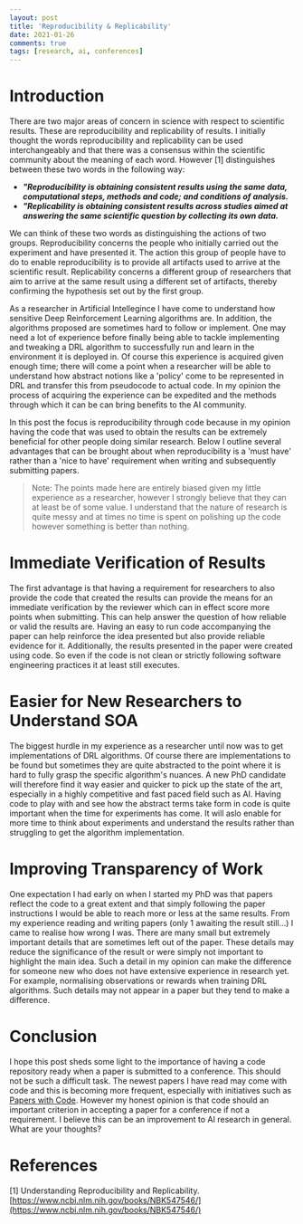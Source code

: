 ```yaml
---
layout: post
title: 'Reproducibility & Replicability'
date: 2021-01-26
comments: true
tags: [research, ai, conferences]
---
```


# Introduction

There are two major areas of concern in science with respect to scientific results. These are reproducibility and replicability of results.  I initially thought the words reproducibility and replicability can be used interchangeably and that there was a consensus within the scientific community about the meaning of each word.  However [1] distinguishes between these two words in the following way:

* ***"Reproducibility is obtaining consistent results using the same data, computational steps, methods and code; and conditions of analysis.***
* ***"Replicability is obtaining consistent results across studies aimed at answering the same scientific question by collecting  its own data.***

We can think of these two words as distinguishing the actions of two groups.  Reproducibility concerns the people who initially carried out the experiment and have presented it.  The action this group of people have to do to enable reproducibility is to provide all artifacts used to arrive at the scientific result. Replicability concerns a different group of researchers that aim to arrive at the same result using a different set of artifacts, thereby confirming the hypothesis set out by the first group.

As a researcher in Artificial Intellegince I have come to understand how sensitive Deep Reinforcement Learning algorithms are.  In addition, the algorithms proposed are sometimes hard to follow or implement.  One may need a lot of experience before finally being able to tackle implementing and tweaking a DRL algorithm to successfully run and learn in the environment it is deployed in.  Of course this experience is acquired given enough time; there will come a point when a researcher will be able to understand how abstract notions like a 'policy' come to be represented in DRL and transfer this from pseudocode to actual code.  In my opinion the process of acquiring the experience can be expedited and the methods through which it can be can bring benefits to the AI community.

In this post the focus is reproducibility through code because in my opinion having the code that was used to obtain the results can be extremely beneficial for other people doing similar research.  Below I outline several advantages that can be brought about when reproducibility is a 'must have' rather than a 'nice to have' requirement when writing and subsequently submitting papers.

> Note: The points made here are entirely biased given my little experience as a researcher, however I strongly believe that they can at least be of some value.  I understand that the nature of research is quite messy and at times no time is spent on polishing up the code however something is better than nothing.

# Immediate Verification of Results

The first advantage is that having a requirement for researchers to also provide the code that created the results can provide the means for an immediate verification by the reviewer which can in effect score more points when submitting.  This can help answer the question of how reliable or valid the results are.  Having an easy to run code accompanying the paper can help reinforce the idea presented but also provide reliable evidence for it.  Additionally, the results presented in the paper were created using code.  So even if the code is not clean or strictly following software engineering practices it at least still executes.

# Easier for New Researchers to Understand SOA

The biggest hurdle in my experience as a researcher until now was to get implementations of DRL algorithms.  Of course there are implementations to be found but sometimes they are quite abstracted to the point where it is hard to fully grasp the specific algorithm's nuances.  A new PhD candidate will therefore find it way easier and quicker to pick up the state of the art, especially in a highly competitive and fast paced field such as AI.  Having code to play with and see how the abstract terms take form in code is quite important when the time for experiments has come.  It will aslo enable for more time to think about experiments and understand the results rather than struggling to get the algorithm implementation.

# Improving Transparency of Work

One expectation I had early on when I started my PhD was that papers reflect the code to a great extent and that simply following the paper instructions I would be able to reach more or less at the same results.  From my experience reading and writing papers (only 1 awaiting the result still...) I came to realise how wrong I was.  There are many small but extremely important details that are sometimes left out of the paper.  These details may reduce the significance of the result or were simply not important to highlight the main idea.  Such a detail in my opinion can make the difference for someone new who does not have extensive experience in research yet. For example, normalising observations or rewards when training DRL algorithms.  Such details may not appear in a paper but they tend to make a difference.

# Conclusion
I hope this post sheds some light to the importance of having a code repository ready when a paper is submitted to a conference.  This should not be such a difficult task.  The newest papers I have read may come with code and this is becoming more frequent, especially with initiatives such as [Papers with Code](https://paperswithcode.com/).  However my honest opinion is that code should an important criterion in accepting a paper for a conference if not a requirement.  I believe this can be an improvement to AI research in general.  What are your thoughts?

# References
[1] Understanding Reproducibility and Replicability. [https://www.ncbi.nlm.nih.gov/books/NBK547546/](https://www.ncbi.nlm.nih.gov/books/NBK547546/)